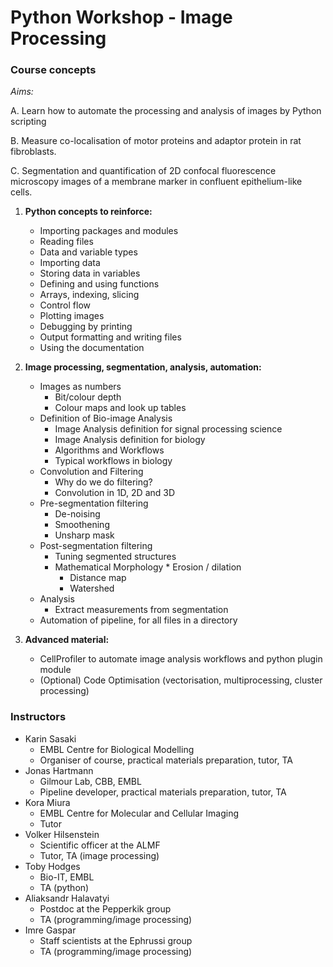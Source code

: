 Python Workshop - Image Processing
===================================


### Course concepts

*Aims:*
A. Learn how to automate the processing and analysis of images by Python scripting
B. Measure co-localisation of motor proteins and adaptor protein in rat fibroblasts.
C. Segmentation and quantification of 2D confocal fluorescence microscopy images of a membranemarker in confluent epithelium-like cells.

1. **Python concepts to reinforce:**
	* Importing packages and modules
	* Reading files
	* Data and variable types
	* Importing data
	* Storing data in variables
	* Defining and using functions
	* Arrays, indexing, slicing
	* Control flow
	* Plotting images
	* Debugging by printing
	* Output formatting and writing files
	* Using the documentation


2. **Image processing, segmentation, analysis, automation:**	* Images as numbers		* Bit/colour depth		* Colour maps and look up tables 
	* Definition of Bio-image Analysis		* Image Analysis definition for signal processing science 
		* Image Analysis definition for biology		* Algorithms and Workflows		* Typical workflows in biology	* Convolution and Filtering		* Why do we do filtering?		* Convolution in 1D, 2D and 3D 
	* Pre-segmentation filtering		* De-noising		* Smoothening 
		* Unsharp mask	* Post-segmentation filtering		* Tuning segmented structures		* Mathematical Morphology * Erosion / dilation			* Distance map 
			* Watershed	* Analysis		* Extract measurements from segmentation	* Automation of pipeline, for all files in a directory

3. **Advanced material:**
	* CellProfiler to automate image analysis workflows and python plugin module	* (Optional) Code Optimisation (vectorisation, multiprocessing, cluster processing)

		

### Instructors
- Karin Sasaki
    - EMBL Centre for Biological Modelling
    - Organiser of course, practical materials preparation, tutor, TA
- Jonas Hartmann
    - Gilmour Lab, CBB, EMBL
    - Pipeline developer, practical materials preparation, tutor, TA
- Kora Miura
    - EMBL Centre for Molecular and Cellular Imaging
    - Tutor
- Volker Hilsenstein
    - Scientific officer at the ALMF
    - Tutor, TA (image processing)
- Toby Hodges
    - Bio-IT, EMBL
    - TA (python)
- Aliaksandr Halavatyi
    - Postdoc at the Pepperkik group
    - TA (programming/image processing)
- Imre Gaspar
    - Staff scientists at the Ephrussi group
    - TA (programming/image processing)
